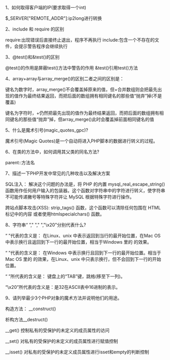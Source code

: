 1、如何取得客户端的IP(要求取得一个int)

$_SERVER["REMOTE_ADDR"]:ip2long进行转换

2、include 和 require 的区别

require:出现错误后直接终止退出，程序不再执行 include:包含一个不存在的文件，会提示警告程序会继续执行

3、@test()和&test()的区别

@test()的作用是屏蔽test()方法中警告的作用 &test()引用test()方法

4、array+array与array_merge()的区别二者之间的区别是：

键名为数字时，array_merge()不会覆盖掉原来的值，但+合并数组则会把最先出现的值作为最终结果返回，而把后面的数组拥有相同键名的那些值“抛弃”掉(不是覆盖)

键名为字符时，+仍然把最先出现的值作为最终结果返回，而把后面的数组拥有相同键名的那些值“抛弃”掉，但array_merge()此时会覆盖掉前面相同键名的值



5、什么是魔术引号(magic_quotes_gpc)?

魔术引号(Magic Quotes)是一个自动将进入PHP脚本的数据进行转义的过程。

6、在类的方法中，如何调用其父类的同名方法?

parent::方法名

7、描述一下PHP开发中常见的几种攻击以及解决方案

SQL注入： 解决这个问题的办法是，将 PHP 的内置 mysql_real_escape_string() 函数用作任何用户输入的包装器。这个函数对字符串中的字符进行转义，使字符串不可能传递撇号等特殊字符并让 MySQL 根据特殊字符进行操作。

跨站点脚本攻击(XSS): strip_tags() 函数，这个函数可以清除任何包围在 HTML 标记中的内容 或者使用htmlspecialchars() 函数。

8、字符串“ ”," ","	","\x20"分别代表什么?

“ ”代表的含义是： 在Linux、unix 中表示返回到当行的最开始位置，在Mac OS 中表示换行且返回到下一行的最开始位置，相当于Windows 里的 的效果。

“ ”代表的含义是： 在Windows 中表示换行且回到下一行的最开始位置。相当于Mac OS 里的 的效果，在Linux、unix 中只表示换行，但不会回到下一行的开始位置。

“	”所代表的含义是： 键盘上的“TAB”键，跳格(移至下一列)。

“\x20”所代表的含义是：是32在ASCII表中16进制的表示。

9、请列举最少3个PHP对象的魔术方法并说明他们的用途。

构造方法： __construct()

析构方法__destruct()

__get() 控制私有的受保护的未定义的成员属性的访问

__set() 对私有的受保护的未定义的成员属性进行赋值控制

__isset() 对私有的受保护的未定义成员属性进行isset和empty的判断控制